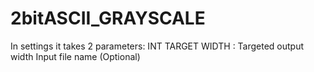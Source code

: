 # 2bitASCII_GRAYSCALE

In settings it takes 2 parameters:
INT TARGET WIDTH : Targeted output width
Input file name (Optional)
